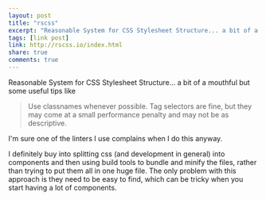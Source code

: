 ```yaml
---
layout: post
title: "rscss"
excerpt: "Reasonable System for CSS Stylesheet Structure... a bit of a mouthful"
tags: [link post]
link: http://rscss.io/index.html
share: true
comments: true
---
```


Reasonable System for CSS Stylesheet Structure... a bit of a mouthful but some useful tips like

> Use classnames whenever possible. Tag selectors are fine, but they may come at a small performance penalty and may not be as descriptive.

I'm sure one of the linters I use complains when I do this anyway.

I definitely buy into splitting css (and development in general) into components and then using build tools to bundle and minify the files, rather than trying to put them all in one huge file. The only problem with this approach is they need to be easy to find, which can be tricky when you start having a lot of components.